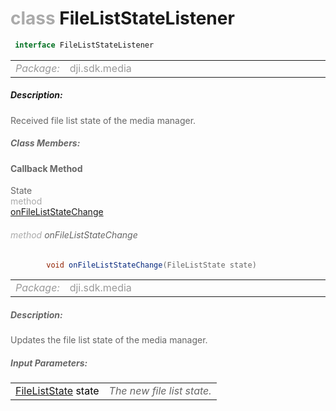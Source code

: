 <div class="article"><h1 ><font color="#AAA">class </font>FileListStateListener</h1></div>

~~~java
 interface FileListStateListener 
~~~

<html><table class="table-supportedby"><tr valign="top"><td width=15%><font color="#999"><i>Package:</i></td><td width=85%><font color="#999">dji.sdk.media</td></tr></table></html>



##### Description:



<font color="#666">Received file list state of the media manager.



##### Class Members:



#### Callback Method

<div class="api-row" id="djimediamanager_onfileliststatechange"><div class="api-col left">State</div><div class="api-col middle" style="color:#AAA">method</div><div class="api-col right"><a class="trigger" href="#djimediamanager_onfileliststatechange_inline">onFileListStateChange</a></div></div><div class="inline-doc" id="djimediamanager_onfileliststatechange_inline"

><div class="article"><h6 ><font color="#AAA">method </font>onFileListStateChange</h6></div>

~~~java
        void onFileListStateChange(FileListState state)
~~~

<html><table class="table-supportedby"><tr valign="top"><td width=15%><font color="#999"><i>Package:</i></td><td width=85%><font color="#999">dji.sdk.media</td></tr></table></html>



##### Description:



<font color="#666">Updates the file list state of the media manager.



##### Input Parameters:

<html><table class="table-inline-parameters"><tr valign="top"><td><font color="#70BF41"><a href="/Components/Camera/DJIMediaManager.html#djimediamanager_djimediafileliststate">FileListState</a> <font color="#000">state</td><td><font color="#666"><i>The new file list state.</i></td></tr></table></html></div>


